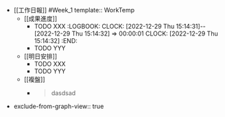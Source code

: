 - [[工作日報]] #Week_1
  template:: WorkTemp
	- [[成果進度]]
		- TODO XXX
		  :LOGBOOK:
		  CLOCK: [2022-12-29 Thu 15:14:31]--[2022-12-29 Thu 15:14:32] =>  00:00:01
		  CLOCK: [2022-12-29 Thu 15:14:32]
		  :END:
		- TODO  YYY
	- [[明日安排]]
		- TODO XXX
		- TODO YYY
	- [[複盤]]
		- > dasdsad
- exclude-from-graph-view:: true